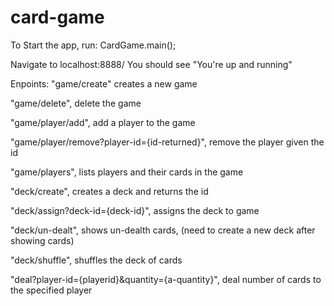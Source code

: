 # card-game

To Start the app, run:
CardGame.main();

Navigate to localhost:8888/
You should see "You're up and running"

Enpoints:
"game/create" creates a new game
 
"game/delete", delete the game
 
"game/player/add", add a player to the game

"game/player/remove?player-id={id-returned}", remove the player given the id

"game/players", lists players and their cards in the game

"deck/create", creates a deck and returns the id

"deck/assign?deck-id={deck-id}", assigns the deck to game

"deck/un-dealt", shows un-dealth cards, (need to create a new deck after showing cards)
 
"deck/shuffle", shuffles the deck of cards

"deal?player-id={playerid}&quantity={a-quantity}", deal number of cards to the specified player  